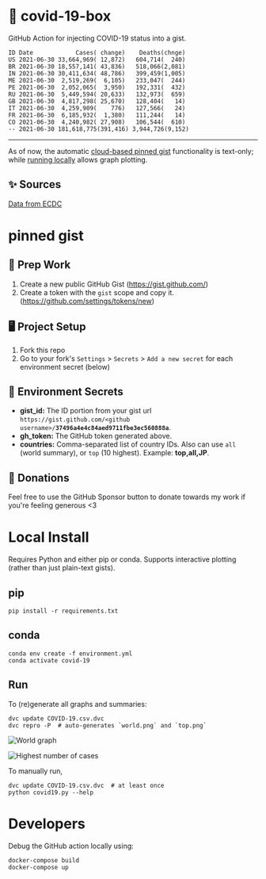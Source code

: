 # 🏥 covid-19-box

GitHub Action for injecting COVID-19 status into a gist.

```
ID Date            Cases( change)    Deaths(chnge)
US 2021-06-30 33,664,969( 12,872)   604,714(  240)
BR 2021-06-30 18,557,141( 43,836)   518,066(2,081)
IN 2021-06-30 30,411,634( 48,786)   399,459(1,005)
ME 2021-06-30  2,519,269(  6,105)   233,047(  244)
PE 2021-06-30  2,052,065(  3,950)   192,331(  432)
RU 2021-06-30  5,449,594( 20,633)   132,973(  659)
GB 2021-06-30  4,817,298( 25,670)   128,404(   14)
IT 2021-06-30  4,259,909(    776)   127,566(   24)
FR 2021-06-30  6,185,932(  1,380)   111,244(   14)
CO 2021-06-30  4,240,982( 27,908)   106,544(  610)
-- 2021-06-30 181,618,775(391,416) 3,944,726(9,152)
```

---

As of now, the automatic [cloud-based pinned gist](#pinned-gist) functionality is text-only;
while [running locally](#local-install) allows graph plotting.

## ✨ Sources

[Data from ECDC](https://www.ecdc.europa.eu/en/publications-data/download-todays-data-geographic-distribution-covid-19-cases-worldwide)

# pinned gist

## 🎒 Prep Work
1. Create a new public GitHub Gist (https://gist.github.com/)
1. Create a token with the `gist` scope and copy it. (https://github.com/settings/tokens/new)

## 🖥 Project Setup
1. Fork this repo
1. Go to your fork's `Settings` > `Secrets` > `Add a new secret` for each environment secret (below)

## 🤫 Environment Secrets
- **gist_id:** The ID portion from your gist url `https://gist.github.com/<github username>/`**`37496a4e4c84aed9711fbe3ec560888a`**.
- **gh_token:** The GitHub token generated above.
- **countries:** Comma-separated list of country IDs. Also can use `all` (world summary), or `top` (10 highest). Example: **top,all,JP**.

## 💸 Donations

Feel free to use the GitHub Sponsor button to donate towards my work if you're feeling generous <3

# Local Install

Requires Python and either pip or conda. Supports interactive plotting (rather than just plain-text gists).

## pip

```
pip install -r requirements.txt
```

## conda

```
conda env create -f environment.yml
conda activate covid-19
```

## Run

To (re)generate all graphs and summaries:

```
dvc update COVID-19.csv.dvc
dvc repro -P  # auto-generates `world.png` and `top.png`
```

![World graph](world.png)

![Highest number of cases](top.png)

To manually run,

```
dvc update COVID-19.csv.dvc  # at least once
python covid19.py --help
```

# Developers

Debug the GitHub action locally using:

```
docker-compose build
docker-compose up
```
